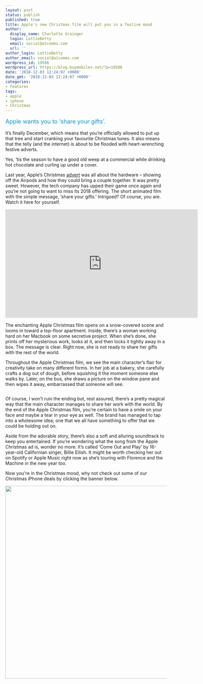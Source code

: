 ```yaml
---
layout: post
status: publish
published: true
title: Apple's new Christmas film will put you in a festive mood
author:
  display_name: Charlotte Grainger
  login: LottieBetty
  email: social@a1comms.com
  url: ''
author_login: LottieBetty
author_email: social@a1comms.com
wordpress_id: 19586
wordpress_url: https://blog.buymobiles.net/?p=19586
date: '2018-12-03 12:24:07 +0000'
date_gmt: '2018-12-03 12:24:07 +0000'
categories:
- Features
tags:
- apple
- iphone
- Christmas
---
```

<p><span class="postStandFirst" style="color: #0896d5; line-height: 26px; font-size: 18px;">Apple wants you to &lsquo;share your gifts&rsquo;.</span></p>
<p>It&rsquo;s finally December, which means that you&rsquo;re officially allowed to put up that tree and start cranking your favourite Christmas tunes. It also means that the telly (and the internet) is about to be flooded with heart-wrenching festive adverts.</p>
<p>Yes, &lsquo;tis the season to have a good old weep at a commercial while drinking hot chocolate and curling up under a cover.</p>
<p>Last year, Apple&rsquo;s Christmas <a href="https://www.independent.co.uk/life-style/gadgets-and-tech/news/apple-christmas-ad-latest-video-iphone-x-airpods-advert-palace-sam-smith-update-a8072221.html" target="_blank" rel="noopener">advert</a> was all about the hardware &ndash;&nbsp;showing off the Airpods and how they could bring a couple together. It was pretty sweet. However, the tech company has upped their game once again and you&rsquo;re not going to want to miss its 2018 offering. The short animated film with the simple message, &lsquo;share your gifts.&rsquo; Intrigued? Of course, you are. Watch it here for yourself.</p>
<p><iframe src="https://www.youtube.com/embed/3dJCroCMBPM" width="600" height="338" frameborder="0" allowfullscreen="allowfullscreen"></iframe></p>
<p>The enchanting Apple Christmas film opens on a snow-covered scene and looms in toward a top-floor apartment. Inside, there&rsquo;s a woman working hard on her Macbook on some secretive project. When she&rsquo;s done, she prints off her mysterious work, looks at it, and then locks it tightly away in a box. The message is clear. Right now, she is not ready to share her gifts with the rest of the world.</p>
<p>Throughout the Apple Christmas film, we see the main character&rsquo;s flair for creativity take on many different forms. In her job at a bakery, she carefully crafts a dog out of dough, before squishing it the moment someone else walks by. Later, on the bus, she draws a picture on the window pane and then wipes it away, embarrassed that someone will see.</p>
<p><img class="aligncenter size-full wp-image-19589" src="https://lh3.googleusercontent.com/x-FZGCfzlG3wWGurCaAawKucmzTHuIqrixy6BatJyJ1-SPOs8mZbc0VUjKQEdU3m2fFmyDRc29cCnchb25wJzmc=s0" alt="" /></p>
<p>Of course, I won&rsquo;t ruin the ending but, rest assured, there&rsquo;s a pretty magical way that the main character manages to share her work with the world. By the end of the Apple Christmas film, you&rsquo;re certain to have a smile on your face and maybe a tear in your eye as well. The brand has managed to tap into a wholesome idea; one that we all have something to offer that we could be holding out on.</p>
<p>Aside from the adorable story, there&rsquo;s also a soft and alluring soundtrack to keep you entertained. If you&rsquo;re wondering what the song from the Apple Christmas ad is, wonder no more. It&rsquo;s called &lsquo;Come Out and Play&rsquo; by 16-year-old Californian singer, Billie Eilish. It might be worth checking her out on Spotify or Apple Music right now as she&rsquo;s touring with Florence and the Machine in the new year too.</p>
<p>Now you're in the Christmas mood, why not check out some of our Christmas iPhone deals by clicking the banner below.</p>
<p><a href="https://www.buymobiles.net/offers" target="_blank" rel="noopener"><img class="aligncenter wp-image-19536 size-full" src="https://lh3.googleusercontent.com/oiYI_1n60xDqoomQ1-4WxDOES0NuoFnC97Dp1_4p2PdePLs3sGbsJmGm0ovl_31lIxH2AGQWYJLCxgepstqx4zw=s0" alt="" width="600" height="600" /></a></p>
